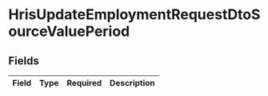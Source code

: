 # HrisUpdateEmploymentRequestDtoSourceValuePeriod


## Fields

| Field       | Type        | Required    | Description |
| ----------- | ----------- | ----------- | ----------- |